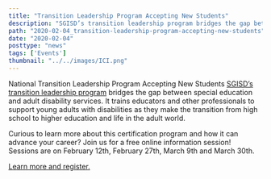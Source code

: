 ```yaml
---
title: "Transition Leadership Program Accepting New Students"
description: "SGISD’s transition leadership program bridges the gap between special education and adult disability services. "
path: "2020-02-04_transition-leadership-program-accepting-new-students"
date: "2020-02-04"
posttype: "news"
tags: ['Events']
thumbnail: "../../images/ICI.png"
---
```


National Transition Leadership Program Accepting New Students [SGISD’s transition leadership program](https://globalinclusion.umb.edu/academics/certificate-programs/certificate-in-transition-leadership#2-certificate-in-transition-leadership) bridges the gap between special education and adult disability services. It trains educators and other professionals to support young adults with disabilities as they make the transition from high school to higher education and life in the adult world.

Curious to learn more about this certification program and how it can advance your career? Join us for a free online information session! Sessions are on February 12th, February 27th, March 9th and March 30th.  

[Learn more and register.](https://www.eventbrite.com/e/university-of-ma-boston-transition-leadership-program-info-sessions-register-for-one-tickets-92257082417?aff=affiliate1)  

